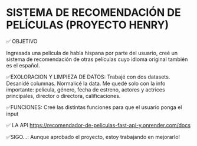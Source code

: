 # SISTEMA DE RECOMENDACIÓN DE PELÍCULAS (PROYECTO HENRY)

✅ OBJETIVO

Ingresada una película de habla hispana por parte del usuario, creé un sistema de recomendación de otras películas cuyo idioma original también es el español.

✅EXOLORACION Y LIMPIEZA DE DATOS: Trabajé con dos datasets. Desanidé columnas. Normalicé la data. Me quedé solo con la info importante: película, género, fecha de estreno, actores y actrices principales, director o directora, calificaciones.

✅FUNCIONES: Creé las distintas funciones para que el usuario ponga el input

✅ LA API
https://recomendador-de-peliculas-fast-api-y.onrender.com/docs

✅SIGO...: Aunque aprobado el proyecto, estoy trabajando en mejorarlo!

